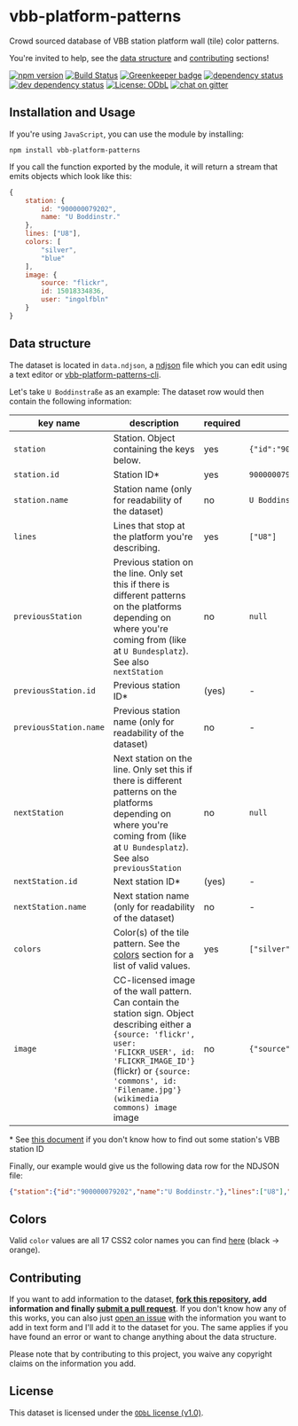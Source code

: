 # vbb-platform-patterns

Crowd sourced database of VBB station platform wall (tile) color patterns.

You're invited to help, see the [data structure](#data-structure) and [contributing](#contributing) sections!

[![npm version](https://img.shields.io/npm/v/vbb-platform-patterns.svg)](https://www.npmjs.com/package/vbb-platform-patterns)
[![Build Status](https://travis-ci.org/juliuste/vbb-platform-patterns.svg?branch=master)](https://travis-ci.org/juliuste/vbb-platform-patterns)
[![Greenkeeper badge](https://badges.greenkeeper.io/juliuste/vbb-platform-patterns.svg)](https://greenkeeper.io/)
[![dependency status](https://img.shields.io/david/juliuste/vbb-platform-patterns.svg)](https://david-dm.org/juliuste/vbb-platform-patterns)
[![dev dependency status](https://img.shields.io/david/dev/juliuste/vbb-platform-patterns.svg)](https://david-dm.org/juliuste/vbb-platform-patterns#info=devDependencies)
[![License: ODbL](https://img.shields.io/badge/License-ODbL-brightgreen.svg)](license)
[![chat on gitter](https://badges.gitter.im/juliuste.svg)](https://gitter.im/juliuste)

## Installation and Usage

If you're using `JavaScript`, you can use the module by installing:

```shell
npm install vbb-platform-patterns
```

If you call the function exported by the module, it will return a stream that emits objects which look like this:

```js
{
    station: {
        id: "900000079202",
        name: "U Boddinstr."
    },
    lines: ["U8"],
    colors: [
        "silver",
        "blue"
    ],
    image: {
        source: "flickr",
        id: 15018334836,
        user: "ingolfbln"
    }
}
```

## Data structure

The dataset is located in `data.ndjson`, a [ndjson](http://ndjson.org/) file which you can edit using a text editor or [vbb-platform-patterns-cli](https://github.com/juliuste/vbb-platform-patterns-cli).

Let's take `U Boddinstraße` as an example: The dataset row would then contain the following information:

| key name | description | required | example |
| -------- | ----------- | -------- | ------- |
| `station` | Station. Object containing the keys below. | yes | `{"id":"900000079202","name":"U Boddinstr."}` |
| `station.id` | Station ID\* | yes | `900000079202` |
| `station.name` | Station name (only for readability of the dataset) | no | `U Boddinstr.` |
| `lines` | Lines that stop at the platform you're describing. | yes | `["U8"]` |
| `previousStation` | Previous station on the line. Only set this if there is different patterns on the platforms depending on where you're coming from (like at `U Bundesplatz`). See also `nextStation` | no | `null` |
| `previousStation.id` | Previous station ID\* | (yes) | - |
| `previousStation.name` | Previous station name (only for readability of the dataset) | no | - |
| `nextStation` | Next station on the line. Only set this if there is different patterns on the platforms depending on where you're coming from (like at `U Bundesplatz`). See also `previousStation` | no | `null` |
| `nextStation.id` | Next station ID\* | (yes) | - |
| `nextStation.name` | Next station name (only for readability of the dataset) | no | - |
| `colors`| Color(s) of the tile pattern. See the [colors](#colors) section for a list of valid values. | yes | `["silver", "blue"]`
| `image`| CC-licensed image of the wall pattern. Can contain the station sign. Object describing either a  `{source: 'flickr', user: 'FLICKR_USER', id: 'FLICKR_IMAGE_ID'}` (flickr) or `{source: 'commons', id: 'Filename.jpg'} (wikimedia commons) image` image | no | `{"source":"flickr","id":15018334836,"user":"ingolfbln"}` |

\* See [this document](station-ids.md) if you don't know how to find out some station's VBB station ID

Finally, our example would give us the following data row for the NDJSON file:

```json
{"station":{"id":"900000079202","name":"U Boddinstr."},"lines":["U8"],"colors":["silver","blue"],"image":{"source":"flickr","id":15018334836,"user":"ingolfbln"}}
```

## Colors

Valid `color` values are all 17 CSS2 color names you can find [here](https://developer.mozilla.org/en-US/docs/Web/CSS/color_value) (black -> orange).

## Contributing

If you want to add information to the dataset, **[fork this repository](https://help.github.com/articles/fork-a-repo/), add information and finally [submit a pull request](https://help.github.com/articles/about-pull-requests/)**. If you don't know how any of this works, you can also just [open an issue](https://github.com/juliuste/vbb-platform-patterns/issues) with the information you want to add in text form and I'll add it to the dataset for you. The same applies if you have found an error or want to change anything about the data structure.

Please note that by contributing to this project, you waive any copyright claims on the information you add.

## License

This dataset is licensed under the [`ODbL` license (v1.0)](https://opendatacommons.org/licenses/odbl/1.0/).
